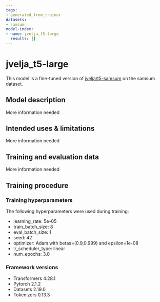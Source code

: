 ```yaml
---
tags:
- generated_from_trainer
datasets:
- samsum
model-index:
- name: jvelja_t5-large
  results: []
---
```


<!-- This model card has been generated automatically according to the information the Trainer had access to. You
should probably proofread and complete it, then remove this comment. -->

# jvelja_t5-large

This model is a fine-tuned version of [jvelja/t5-samsum](https://huggingface.co/jvelja/t5-samsum) on the samsum dataset.

## Model description

More information needed

## Intended uses & limitations

More information needed

## Training and evaluation data

More information needed

## Training procedure

### Training hyperparameters

The following hyperparameters were used during training:
- learning_rate: 5e-05
- train_batch_size: 8
- eval_batch_size: 1
- seed: 42
- optimizer: Adam with betas=(0.9,0.999) and epsilon=1e-08
- lr_scheduler_type: linear
- num_epochs: 3.0

### Framework versions

- Transformers 4.28.1
- Pytorch 2.1.2
- Datasets 2.19.0
- Tokenizers 0.13.3
